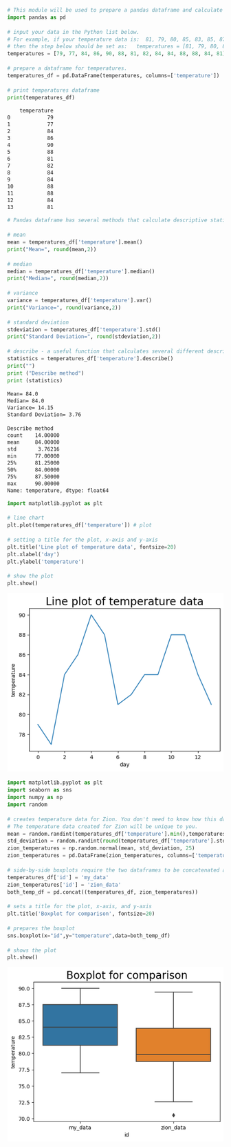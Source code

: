 ```python
# This module will be used to prepare a pandas dataframe and calculate descriptive statistics
import pandas as pd

# input your data in the Python list below. 
# For example, if your temperature data is:  81, 79, 80, 85, 83, 85, 87, 84, 84, 88, 85, 87
# then the step below should be set as:   temperatures = [81, 79, 80, 85, 83, 85, 87, 84, 84, 88, 85, 87]
temperatures = [79, 77, 84, 86, 90, 88, 81, 82, 84, 84, 88, 88, 84, 81]

# prepare a dataframe for temperatures.
temperatures_df = pd.DataFrame(temperatures, columns=['temperature'])

# print temperatures dataframe
print(temperatures_df)
```

        temperature
    0            79
    1            77
    2            84
    3            86
    4            90
    5            88
    6            81
    7            82
    8            84
    9            84
    10           88
    11           88
    12           84
    13           81



```python
# Pandas dataframe has several methods that calculate descriptive statistics. 

# mean
mean = temperatures_df['temperature'].mean()
print("Mean=", round(mean,2))

# median
median = temperatures_df['temperature'].median()
print("Median=", round(median,2))

# variance
variance = temperatures_df['temperature'].var()
print("Variance=", round(variance,2))

# standard deviation
stdeviation = temperatures_df['temperature'].std()
print("Standard Deviation=", round(stdeviation,2))

# describe - a useful function that calculates several different descriptive statistics
statistics = temperatures_df['temperature'].describe()
print("")
print ("Describe method")
print (statistics)
```

    Mean= 84.0
    Median= 84.0
    Variance= 14.15
    Standard Deviation= 3.76
    
    Describe method
    count    14.00000
    mean     84.00000
    std       3.76216
    min      77.00000
    25%      81.25000
    50%      84.00000
    75%      87.50000
    max      90.00000
    Name: temperature, dtype: float64



```python
import matplotlib.pyplot as plt

# line chart
plt.plot(temperatures_df['temperature']) # plot

# setting a title for the plot, x-axis and y-axis
plt.title('Line plot of temperature data', fontsize=20) 
plt.xlabel('day')
plt.ylabel('temperature')

# show the plot
plt.show()
```


    
![png](output_2_0.png)
    



```python
import matplotlib.pyplot as plt
import seaborn as sns
import numpy as np
import random

# creates temperature data for Zion. You don't need to know how this data is created. 
# The temperature data created for Zion will be unique to you. 
mean = random.randint(temperatures_df['temperature'].min(),temperatures_df['temperature'].max())
std_deviation = random.randint(round(temperatures_df['temperature'].std(),0),round(2*temperatures_df['temperature'].std(),0))
zion_temperatures = np.random.normal(mean, std_deviation, 25)
zion_temperatures = pd.DataFrame(zion_temperatures, columns=['temperature'])

# side-by-side boxplots require the two dataframes to be concatenated and require a variable identifying the data
temperatures_df['id'] = 'my_data'
zion_temperatures['id'] = 'zion_data'
both_temp_df = pd.concat((temperatures_df, zion_temperatures))

# sets a title for the plot, x-axis, and y-axis
plt.title('Boxplot for comparison', fontsize=20) 

# prepares the boxplot
sns.boxplot(x="id",y="temperature",data=both_temp_df)

# shows the plot
plt.show()
```


    
![png](output_3_0.png)
    



```python

```
